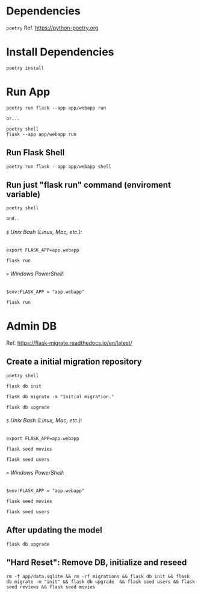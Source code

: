 # Dependencies
`poetry` 
Ref. https://python-poetry.org

# Install Dependencies
    poetry install

# Run App
    poetry run flask --app app/webapp run

`or...`

    poetry shell
    flask --app app/webapp run


## Run Flask Shell
    poetry run flask --app app/webapp shell

## Run just "flask run" command (enviroment variable)

    poetry shell

`and..`

###### `$` Unix Bash (Linux, Mac, etc.): 
    export FLASK_APP=app.webapp  

    flask run
 
###### `>` Windows PowerShell:
    $env:FLASK_APP = "app.webapp"
    
    flask run




# Admin DB 
Ref. https://flask-migrate.readthedocs.io/en/latest/
## Create a initial migration repository

    poetry shell
    
    flask db init
    
    flask db migrate -m "Initial migration."
    
    flask db upgrade


###### `$` Unix Bash (Linux, Mac, etc.): 

    export FLASK_APP=app.webapp 
    
    flask seed movies
        
    flask seed users
     

###### `>` Windows PowerShell:

    $env:FLASK_APP = "app.webapp"

    flask seed movies

    flask seed users

## After updating the model
    flask db upgrade

## "Hard Reset": Remove DB, initialize and reseed

`rm -f app/data.sqlite && rm -rf migrations && flask db init && flask db migrate -m "init" && flask db upgrade  && flask seed users && flask seed reviews && flask seed movies`
